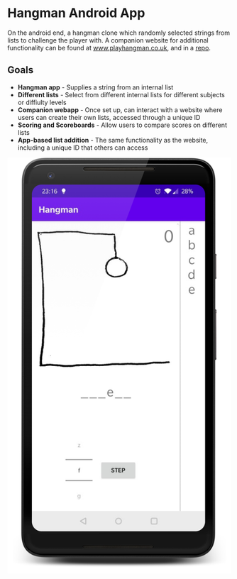 # Hangman Android App

On the android end, a hangman clone which randomly selected strings from lists to challenge the player with. A companion website for additional functionality can be found at www.playhangman.co.uk, and in a [repo](https://github.com/Aaron-Mackay/Hangman-Web-Flask).

## Goals
* **Hangman app** - Supplies a string from an internal list
* **Different lists** - Select from different internal lists for different subjects or diffiulty levels
* **Companion webapp** - Once set up, can interact with a website where users can create their own lists, accessed through a unique ID
* **Scoring and Scoreboards** - Allow users to compare scores on different lists
* **App-based list addition** - The same functionality as the website, including a unique ID that others can access

![Example Gameplay](https://github.com/Aaron-Mackay/Hangman-Android-Java/blob/master/Framed_example.png)
